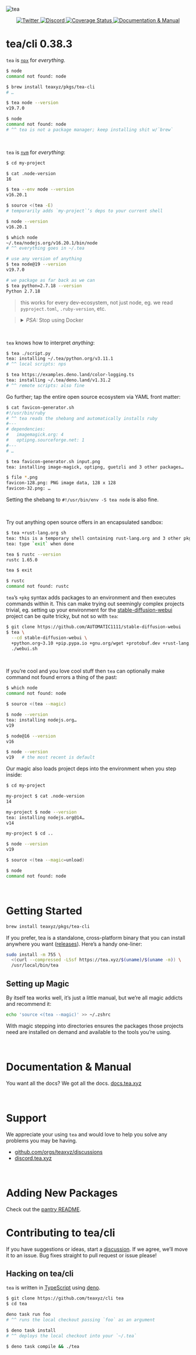 ![tea](https://tea.xyz/banner.png)

<p align="center">
  <a href="https://twitter.com/teaxyz">
    <img src="https://img.shields.io/badge/-teaxyz-2675f5?logo=twitter&logoColor=fff" alt="Twitter" />
  </a>
  <a href="https://discord.tea.xyz">
    <img src="https://img.shields.io/discord/906608167901876256?label=discord&color=1bcf6f&logo=discord&logoColor=fff" alt="Discord" />
  </a>
  <a href='https://coveralls.io/github/teaxyz/cli?branch=main'>
    <img src='https://coveralls.io/repos/github/teaxyz/cli/badge.svg?branch=main' alt='Coverage Status' />
  </a>
  <a href="https://docs.tea.xyz">
    <img src="https://img.shields.io/badge/-docs-2675f5?logoColor=fff&color=ff00ff&logo=gitbook" alt="Documentation & Manual" />
  </a>
</p>


# tea/cli 0.38.3

`tea` is [`npx`] for *everything*.

```sh
$ node
command not found: node

$ brew install teaxyz/pkgs/tea-cli
# …

$ tea node --version
v19.7.0

$ node
command not found: node
# ^^ tea is not a package manager; keep installing shit w/`brew`
```

[`npx`]: https://www.npmjs.com/package/npx

&nbsp;



`tea` is [`nvm`] for *everything*:

```sh
$ cd my-project

$ cat .node-version
16

$ tea --env node --version
v16.20.1

$ source <(tea -E)
# temporarily adds `my-project`’s deps to your current shell

$ node --version
v16.20.1

$ which node
~/.tea/nodejs.org/v16.20.1/bin/node
# ^^ everything goes in ~/.tea

# use any version of anything
$ tea node@19 --version
v19.7.0

# we package as far back as we can
$ tea python=2.7.18 --version
Python 2.7.18
```

> this works for every dev-ecosystem, not just node, eg. we read
> `pyproject.toml`, `.ruby-version`, etc.

[`nvm`]: https://github.com/nvm-sh/nvm

> <details><summary><i>PSA:</i> Stop using Docker</summary><br>
>
> Docker is great for deployment and cross compilation, but… let’s face it: it
> sucks for dev.
>
> *Docker stifles builders*.
> It constricts you; you’re immalleable; tech marches onwards but your docker
> container remains immobile. *Nobody knows how to use `docker`*. Once that
> `Dockerfile` is set up, nobody dares touch it.
>
> And let’s face it, getting your personal dev and debug tools working inside
> that image is incredibly frustrating. Why limit your potential?
>
> Keep deploying with Docker, but use tea to develop.
>
> Then when you do deploy you may as well install those deps with tea.
>
> Frankly, tea is properly versioned (unlike system packagers) so with tea your
> deployments actually remain *more* stable.
> </details>

&nbsp;



`tea` knows how to interpret *anything*:

```sh
$ tea ./script.py
tea: installing ~/.tea/python.org/v3.11.1
# ^^ local scripts: nps

$ tea https://examples.deno.land/color-logging.ts
tea: installing ~/.tea/deno.land/v1.31.2
# ^^ remote scripts: also fine
```

Go further; tap the entire open source ecosystem via YAML front matter:

```sh
$ cat favicon-generator.sh
#!/usr/bin/ruby
# ^^ tea reads the shebang and automatically installs ruby
#---
# dependencies:
#   imagemagick.org: 4
#   optipng.sourceforge.net: 1
#---
# …

$ tea favicon-generator.sh input.png
tea: installing image-magick, optipng, guetzli and 3 other packages…

$ file *.png
favicon-128.png: PNG image data, 128 x 128
favicon-32.png: …
```

Setting the shebang to `#!/usr/bin/env -S tea node` is also fine.

&nbsp;



Try out anything open source offers in an encapsulated sandbox:

```sh
$ tea +rust-lang.org sh
tea: this is a temporary shell containing rust-lang.org and 3 other pkgs
tea: type `exit` when done

tea $ rustc --version
rustc 1.65.0

tea $ exit

$ rustc
command not found: rustc
```

`tea`’s `+pkg` syntax adds packages to an environment and then executes
commands within it. This can make trying out seemingly complex projects
trivial, eg. setting up your environment for the [stable-diffusion-webui]
project can be quite tricky, but not so with `tea`:

```sh
$ git clone https://github.com/AUTOMATIC1111/stable-diffusion-webui
$ tea \
  --cd stable-diffusion-webui \
  +python.org~3.10 +pip.pypa.io +gnu.org/wget +protobuf.dev +rust-lang.org \
  ./webui.sh
```

&nbsp;



If you’re cool and you love cool stuff then `tea` can optionally make command
not found errors a thing of the past:

```sh
$ which node
command not found: node

$ source <(tea --magic)

$ node --version
tea: installing nodejs.org…
v19

$ node@16 --version
v16

$ node --version
v19   # the most recent is default
```

Our magic also loads project deps into the environment when you step inside:

```sh
$ cd my-project

my-project $ cat .node-version
14

my-project $ node --version
tea: installing nodejs.org@14…
v14

my-project $ cd ..

$ node --version
v19

$ source <(tea --magic=unload)

$ node
command not found: node
```

&nbsp;



# Getting Started

```sh
brew install teaxyz/pkgs/tea-cli
```

If you prefer, tea is a standalone, cross-platform binary that you can install
anywhere you want ([releases]). Here’s a handy one-liner:

```sh
sudo install -m 755 \
  <(curl --compressed -LSsf https://tea.xyz/$(uname)/$(uname -m)) \
  /usr/local/bin/tea
```

## Setting up Magic

By itself tea works well, it’s just a little manual, but we’re all magic
addicts and recommend it:

```sh
echo 'source <(tea --magic)' >> ~/.zshrc
```

With magic stepping into directories ensures the packages those projects need
are installed on demand and available to the tools you’re using.

&nbsp;



# Documentation & Manual

You want all the docs? We got all the docs. [docs.tea.xyz]

&nbsp;



# Support

We appreciate your using `tea` and would love to help you solve any problems
you may be having.

* [github.com/orgs/teaxyz/discussions](https://github.com/orgs/teaxyz/discussions)
* [discord.tea.xyz](https://discord.tea.xyz)

&nbsp;



# Adding New Packages

Check out the [pantry README].


# Contributing to tea/cli

If you have suggestions or ideas, start a [discussion].
If we agree, we’ll move it to an issue.
Bug fixes straight to pull request or issue please!

## Hacking on tea/cli

`tea` is written in [TypeScript] using [deno].

```sh
$ git clone https://github.com/teaxyz/cli tea
$ cd tea

deno task run foo
# ^^ runs the local checkout passing `foo` as an argument

$ deno task install
# ^^ deploys the local checkout into your `~/.tea`

$ deno task compile && ./tea
```


[docs.tea.xyz]: https://docs.tea.xyz
[deno]: https://deno.land
[TypeScript]: https://www.typescriptlang.org
[discussion]: https://github.com/orgs/teaxyz/discussions
[stable-diffusion-webui]: https://github.com/AUTOMATIC1111/stable-diffusion-webui
[releases]: ../../releases
[our GitHub Action]: https://github.com/teaxyz/setup
[pantry README]: https://github.com/teaxyz/pantry#contributing
